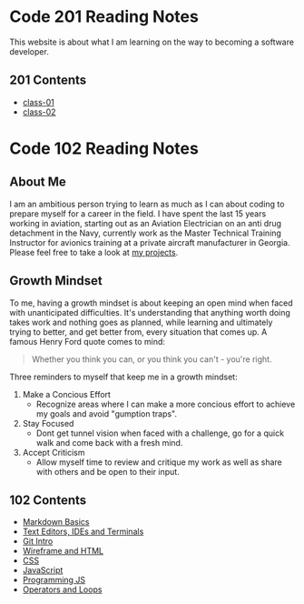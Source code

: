 # Code 201 Reading Notes

This website is about what I am learning on the way to becoming a software developer. 

## 201 Contents
* [class-01](https://dustinhall.github.io/reading-notes/class-01)
* [class-02](http://dustinhall.github.io/reading-notes/class-02)

# Code 102 Reading Notes

## About Me 

I am an ambitious person trying to learn as much as I can about coding to prepare myself for a career in the field. I have spent the last 15 years working in aviation, starting out as an Aviation Electrician on an anti drug detachment in the Navy, currently work as the Master Technical Training Instructor for avionics training at a private aircraft manufacturer in Georgia. Please feel free to take a look at [my projects](https://github.com/DustinHall?tab=projects).

## Growth Mindset 

To me, having a growth mindset is about keeping an open mind when faced with unanticipated difficulties. It's understanding that anything worth doing takes work and nothing goes as planned, while learning and ultimately trying to better, and get better from, every situation that comes up. A famous Henry Ford quote comes to mind:
> Whether you think you can, or you think you can't - you're right. 

Three reminders to myself that keep me in a growth mindset:
 1. Make a Concious Effort
    - Recognize areas where I can make a more concious effort to achieve my goals and avoid "gumption traps".   
 2. Stay Focused
    - Dont get tunnel vision when faced with a challenge, go for a quick walk and come back with a fresh mind.  
 3. Accept Criticism 
    - Allow myself time to review and critique my work as well as share with others and be open to their input.

##  102 Contents 
* [Markdown Basics](https://dustinhall.github.io/reading-notes/markdown)
* [Text Editors, IDEs and Terminals](https://dustinhall.github.io/reading-notes/text-editor)
* [Git Intro](https://dustinhall.github.io/reading-notes/git-intro)
* [Wireframe and HTML](https://dustinhall.github.io/reading-notes/wireframe-html)
* [CSS](https://dustinhall.github.io/reading-notes/css)
* [JavaScript](https://dustinhall.github.io/reading-notes/javascript)
* [Programming JS](https://dustinhall.github.io/reading-notes/programming-with-javascript)
* [Operators and Loops](http://dustinhall.github.io/reading-notes/operators-loops) 
